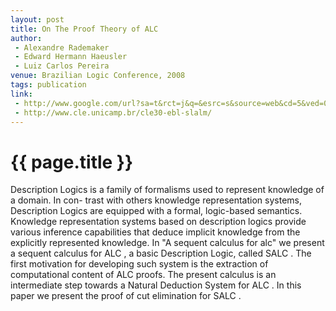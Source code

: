 ```yaml
---
layout: post
title: On The Proof Theory of ALC
author:
 - Alexandre Rademaker
 - Edward Hermann Haeusler
 - Luiz Carlos Pereira
venue: Brazilian Logic Conference, 2008
tags: publication
link:
 - http://www.google.com/url?sa=t&rct=j&q=&esrc=s&source=web&cd=5&ved=0CEAQFjAE&url=ftp%3A%2F%2Fwww.cle.unicamp.br%2Fpub%2Fe-prints%2Fcle30anos%2FRademaker-Haeusler-Pereira.pdf&ei=5dnXTo-eLuezsAK1vuTeDQ&usg=AFQjCNHiPd0iKmiPd24Lj9WDqzAhcuVXmA&sig2=KRjXIq7gwGpDXsvs2rPLzw
 - http://www.cle.unicamp.br/cle30-ebl-slalm/
---
```


{{ page.title }}
================

Description Logics is a family of formalisms used to represent
knowledge of a domain. In con- trast with others knowledge
representation systems, Description Logics are equipped with a formal,
logic-based semantics. Knowledge representation systems based on
description logics provide various inference capabilities that deduce
implicit knowledge from the explicitly represented knowledge.  In "A
sequent calculus for alc" we present a sequent calculus for ALC , a
basic Description Logic, called SALC . The first motivation for
developing such system is the extraction of computational content of
ALC proofs. The present calculus is an intermediate step towards a
Natural Deduction System for ALC . In this paper we present the proof
of cut elimination for SALC .
